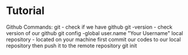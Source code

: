 # Tutorial

Github Commands:
git - check if we have github
git -version - check version of our github
git config -global user.name "Your Username"
local repository - located on your machine
  first commit our codes to our local repository
  then push it to the remote repository
git init
